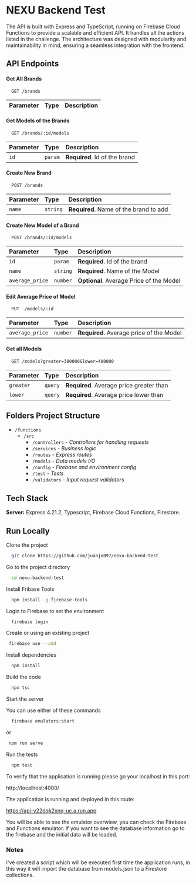 # NEXU Backend Test

The API is built with Express and TypeScript, running on Firebase Cloud Functions to provide a scalable and efficient API. It handles all the actions listed in the challenge. The architecture was designed with modularity and maintainability in mind, ensuring a seamless integration with the frontend.

## API Endpoints

#### Get All Brands

```http
  GET /brands
```
| Parameter | Type     | Description                |
| :-------- | :------- | :------------------------- |


#### Get Models of the Brands

```http
  GET /brands/:id/models
```

| Parameter | Type     | Description                |
| :-------- | :------- | :------------------------- |
| `id` | `param` | **Required**. Id of the brand |


#### Create New Brand

```http
  POST /brands
```

| Parameter | Type     | Description                       |
| :-------- | :------- | :-------------------------------- |
| `name`      | `string` | **Required**. Name of the brand to add |

#### Create New Model of a Brand

```http
  POST /brands/:id/models
```

| Parameter | Type     | Description                       |
| :-------- | :------- | :-------------------------------- |
| `id`      | `param` | **Required**. Id of the brand |
| `name`      | `string` | **Required**. Name of the Model |
| `average_price`      | `number` | **Optional**. Average Price of the Model |


#### Edit Average Price of Model

```http
  PUT  /models/:id
```

| Parameter | Type     | Description                       |
| :-------- | :------- | :-------------------------------- |
| `average_price`      | `number` | **Required**. Average price of the Model |


#### Get all Models

```http
  GET /models?greater=380000&lower=400000
```
| Parameter | Type     | Description                       |
| :-------- | :------- | :-------------------------------- |
| `greater`      | `query` | **Required**. Average price greater than|
| `lower`      | `query` | **Required**. Average price lower than|


## Folders Project Structure

- `/functions`
  - `/src`
    - `/controllers` - _Controllers for handling requests_
    - `/services` - _Business logic_
    - `/routes` - _Express routes_
    - `/models` - _Data models I/O_
    - `/config` - _Firebase and environment config_
    - `/test` - _Tests_
    - `/validators` - _Input request validators_



## Tech Stack

**Server:** Express 4.21.2, Typescript, Firebase Cloud Functions, Firestore.


## Run Locally

Clone the project

```bash
  git clone https://github.com/juanjo097/nexu-backend-test
```

Go to the project directory

```bash
  cd nexu-backend-test
```

Install Fribase Tools

```bash
  npm install -g firebase-tools
```

Login to Firebase to set the environment

```bash
  firebase login
```

Create or using an existing project

```bash
 firebase use --add
```

Install dependencies

```bash
  npm install
```

Build the code

```bash
  npx tsc 
```

Start the server

You can use either of these commands
```bash
  firebase emulators:start 
```
or
```bash
 npm run serve
```

Run the tests

```bash
  npm test
```

To verify that the application is running please go your localhost in this port:

http://localhost:4000/

The application is running and deployed in this route:

https://api-y22dqk2xnq-uc.a.run.app

You will be able to see the emulator overwiew, you can check the Firebase and Functions emulator. If you want to see the database information go to the firebase and the initial data
will be loaded.  

### Notes

I've created a script which will be executed first time the application runs, in this way it will import the database from models.json to a Firestore collections.
